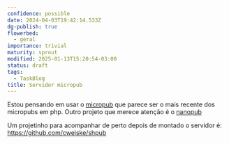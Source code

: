 ```yaml
---
confidence: possible
date: 2024-04-03T19:42:14.533Z
dg-publish: true
flowerbed:
  - geral
importance: trivial
maturity: sprout
modified: 2025-01-13T15:20:54-03:00
status: draft
tags:
  - TaskBlog
title: Servidor micropub
---
```


Estou pensando em usar o [micropub](https://github.com/skpy/micropub) que parece ser o mais recente dos micropubs em php. Outro projeto que merece atenção é o [nanopub](https://github.com/dg01d/nanopub)

Um projetinho para acompanhar de perto depois de montado o servidor é: <https://github.com/cweiske/shpub>
